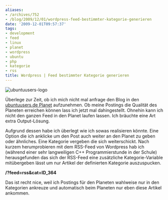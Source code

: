 ```yaml
---
aliases:
- /archives/752
- /blog/2009/12/01/wordpress-feed-bestimmter-kategorie-generieren
date: '2009-12-01T09:57:37'
tags:
- development
- feed
- linux
- planet
- wordpress
- ubuntu
- php
- kategorie
- rss
title: Wordpress | Feed bestimmter Kategorie generieren
---
```


![ubuntuusers-logo](/uploads/2009/12/ubuntuusers-logo.serendipityThumb.png)

Überlege zur Zeit, ob ich mich nicht mal anfrage den Blog in den
[ubuntuusers.de Planet](http://planet.ubuntuusers.de) aufzunehmen. Ob meine
Postings die Qualität des Planeten erreichen können lass ich jetzt mal
dahingestellt.  Ohnehin kann ich nicht den ganzen Feed in den Planet laufen
lassen. Ich bräuchte eine Art extra Output-Lösung.

Aufgrund dessen habe ich überlegt wie ich sowas realisieren könnte. Eine
Option die ich anklicke um den Post auch weiter an den Planet zu geben oder
ähnliches. Eine Kategorie vergeben die sich weiterschickt. Nach kurzem
herumprobieren mit dem RSS-Feed von Wordpress hab ich (während einer sehr
langweiligen C++ Programmierstunde in der Schule) herausgefunden das sich
der RSS-Feed eine zusätzliche Kategorie-Variable mitübergeben lässt um nur
Artikel der definierten Kategorie auszuspucken.

**/?feed=rss&cat=ID_364**

Das ist recht nice, weil ich Postings für den Planeten wahlweise nur in den
Kategorien ankreuze und automatisch beim Planeten nur eben diese Artikel
ankommen.